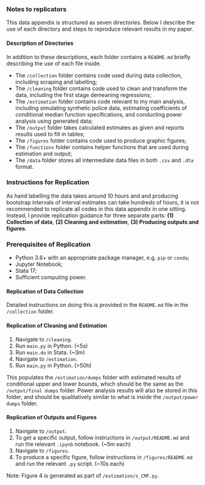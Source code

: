 ### Notes to replicators

This data appendix is structured as seven directories. Below I describe the use of each directory and steps to reproduce relevant results in my paper.

#### Description of Directories

In addition to these descriptions, each folder contains a `README.md` briefly describing the use of each file inside.

- The `/collection` folder contains code used during data collection, including scraping and labelling;
- The `/cleaning` folder contains code used to clean and transform the data, including the first stage demeaning regressions;
- The `/estimation` folder contains code relevant to my main analysis, including simulating synthetic police data, estimating coefficients of conditional median function specifications, and conducting power analysis using generated data;
- The `/output` folder takes calculated estimates as given and reports results used to fill in tables;
- The `/figures` folder contains code used to produce graphic figures;
- The `/functions` folder contains helper functions that are used during estimation and output;
- The `/data` folder stores all intermediate data files in both `.csv` and `.dta` format. 

### Instructions for Replication

As hand labelling the data takes around 10 hours and and producing bootstrap intervals of interval estimates can take hundreds of hours, it is not recommended to replicate all codes in this data appendix in one sitting. Instead, I provide replication guidance for three separate parts: __(1) Collection of data__, __(2) Cleaning and estimation__, __(3) Producing outputs and figures__.

### Prerequisites of Replication

- Python 3.8+ with an appropriate package manager, e.g. `pip` or `conda`;
- Jupyter Notebook;
- Stata 17;
- Sufficient computing power.

#### Replication of Data Collection

Detailed instructions on doing this is provided in the `README.md` file in the `/collection` folder.


#### Replication of Cleaning and Estimation

1. Navigate to `/cleaning`. 
2. Run `main.py` in Python. (<5s)
3. Run `main.do` in Stata. (~3m)
4. Navigate to `/estimation`.
5. Run `main.py` in Python. (>50h)

This populates the `/estimation/dumps` folder with estimated results of conditional upper and lower bounds, which should be the same as the `/output/final dumps` folder. Power analysis results will also be stored in this folder, and should be qualitatively similar to what is inside the `/output/power dumps` folder.


#### Replication of Outputs and Figures

1. Navigate to `/output`.
2. To get a specific output, follow instructions in `/output/README.md` and run the relevant `.ipynb` notebook. (~5m each)
3. Navigate to `/figures`.
4. To produce a specific figure, follow instructions in `/figures/README.md` and run the relevant `.py` script. (~10s each)

Note: Figure 4 is generated as part of `/estimation/s_CMF.py`.